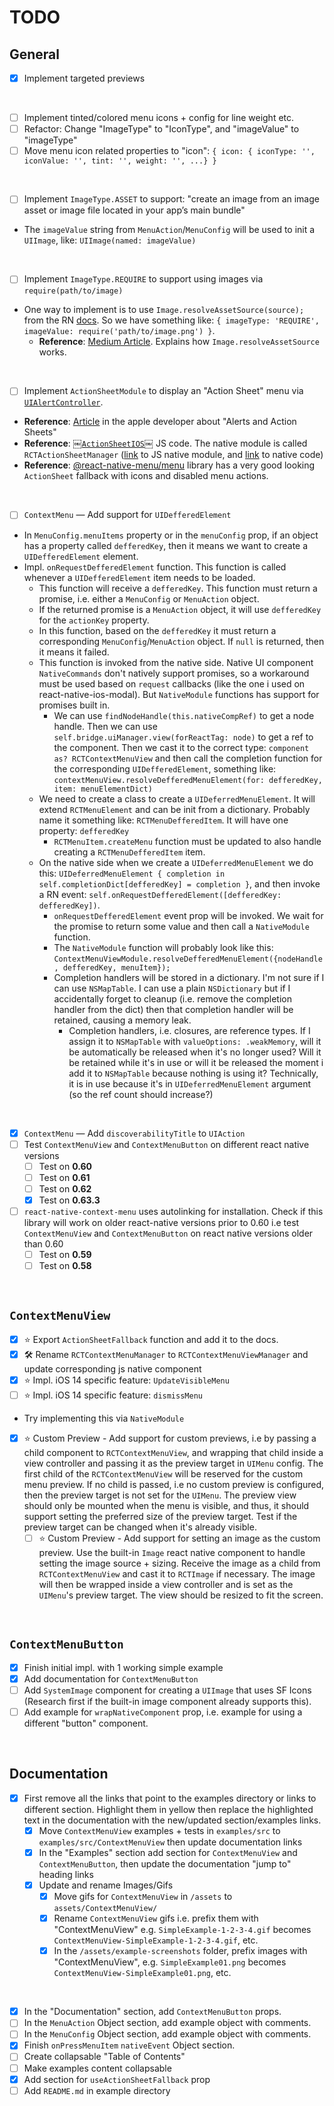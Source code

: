 # TODO

## General
- [x] Implement targeted previews

<br>

- [ ] Implement tinted/colored menu icons + config for line weight etc.
- [ ] Refactor: Change "ImageType" to "IconType", and "imageValue" to "imageType"
- [ ] Move menu icon related properties to "icon": `{ icon: { iconType: '', iconValue: '', tint: '', weight: '', ...} }` 

<br>


- [ ] Implement `ImageType.ASSET` to support: "create an image from an image asset or image file located in your app’s main bundle"
* The `imageValue` string from `MenuAction`/`MenuConfig` will be used to init a `UIImage`, like: `UIImage(named: imageValue)`

<br>

- [ ] Implement `ImageType.REQUIRE` to support using images via `require(path/to/image)`
* One way to implement is to use `Image.resolveAssetSource(source);` from the RN [docs](https://reactnative.dev/docs/image#resolveassetsource). So we have something like: `{ imageType: 'REQUIRE', imageValue: require('path/to/image.png') }`. 
	* **Reference**: [Medium Article](https://medium.com/swlh/how-to-obtain-a-uri-for-an-image-asset-in-react-native-with-expo-88dfbe1023b8). Explains how `Image.resolveAssetSource` works.
<br>

- [ ] Implement `ActionSheetModule` to display an "Action Sheet" menu via [`UIAlertController`](https://developer.apple.com/documentation/uikit/uialertcontroller).
* **Reference**: [Article](https://developer.apple.com/documentation/uikit/windows_and_screens/getting_the_user_s_attention_with_alerts_and_action_sheets) in the apple developer about "Alerts and Action Sheets"
* **Reference**: [￼`ActionSheetIOS`￼](https://github.com/facebook/react-native/blob/9c353b5ab060be9392a7aaf437bba4ffc56d78ca/Libraries/ActionSheetIOS/ActionSheetIOS.js) JS code. The native module is called `RCTActionSheetManager`  ([link](https://github.com/facebook/react-native/blob/9c353b5ab060be9392a7aaf437bba4ffc56d78ca/Libraries/ActionSheetIOS/NativeActionSheetManager.js) to JS native module, and [link](https://github.com/facebook/react-native/blob/9c353b5ab060be9392a7aaf437bba4ffc56d78ca/React/CoreModules/RCTActionSheetManager.mm) to native code)
* **Reference**: [@react-native-menu/menu](https://github.com/react-native-menu/menu) library has a very good looking `ActionSheet` fallback with icons and disabled menu actions. 

<br>

- [ ] `ContextMenu` — Add support for `UIDefferedElement`
* In `MenuConfig.menuItems` property or in the `menuConfig` prop, if an object has a property called `defferedKey`, then it means we want to create a `UIDefferedElement` element.
* Impl. `onRequestDefferedElement` function. This function is called whenever a `UIDefferedElement` item needs to be loaded.
	* This function will receive a `defferedKey`. This function must return a promise, i.e. either a `MenuConfig` or `MenuAction` object. 
	* If the returned promise is a `MenuAction` object, it will use `defferedKey` for the `actionKey` property.
	*  In this function, based on the `defferedKey` it must return a corresponding `MenuConfig`/`MenuAction` object. If `null` is returned, then it means it failed.
	* This function is invoked from the native side. Native UI component `NativeCommands` don't natively support promises, so a workaround must be used based on `request` callbacks (like the one i used on react-native-ios-modal). But `NativeModule` functions has support for promises built in. 
		* We can use `findNodeHandle(this.nativeCompRef)` to get a node handle. Then we can use `self.bridge.uiManager.view(forReactTag: node)` to get a ref to the component. Then we cast it to the correct type: `component as? RCTContextMenuView` and then call the completion function for the corresponding `UIDefferedElement`,  something like: `contextMenuView.resolveDefferedMenuElement(for: defferedKey, item: menuElementDict)`
	* We need to create a class to create a `UIDeferredMenuElement`. It will extend `RCTMenuElement` and can be init from a dictionary. Probably name it something like: `RCTMenuDefferedItem`. It will have one property: `defferedKey`
		* `RCTMenuItem.createMenu` function must be updated to also handle creating a `RCTMenuDefferedItem` item.
	* On the native side when we create a `UIDeferredMenuElement` we do this:  `UIDeferredMenuElement { completion in self.completionDict[defferedKey] = completion }`, and then invoke a RN event: `self.onRequestDefferedElement([defferedKey: defferedKey])`.
		* `onRequestDefferedElement` event prop will be invoked. We wait for the promise to return some value and then call  a `NativeModule` function.
		* The `NativeModule` function will probably look like this: `ContextMenuViewModule.resolveDefferedMenuElement({nodeHandle, defferedKey, menuItem});`
		* Completion handlers will be stored in a dictionary. I'm not sure if I can use `NSMapTable`. I can use a plain `NSDictionary` but if I accidentally forget to cleanup (i.e. remove the completion handler from the dict) then that completion handler will be retained, causing a memory leak.
			* Completion handlers, i.e. closures, are reference types. If I assign it to `NSMapTable` with `valueOptions: .weakMemory`, will it be automatically be released when it's no longer used? Will it be retained while it's in use or will it be released the moment i add it to `NSMapTable` because nothing is using it? Technically, it is in use because it's in `UIDeferredMenuElement` argument (so the ref count  should increase?)

<br>

- [x] `ContextMenu` — Add `discoverabilityTitle` to `UIAction`
- [ ] Test `ContextMenuView` and `ContextMenuButton` on different react native versions
	- [ ] Test on **0.60**
	- [ ] Test on **0.61**
	- [ ] Test on **0.62**
	- [x] Test on **0.63.3**
- [ ] `react-native-context-menu` uses autolinking for installation. Check if this library will work on older react-native versions prior to 0.60 i.e test `ContextMenuView` and `ContextMenuButton` on react native versions older than 0.60
	- [ ] Test on **0.59**
	- [ ] Test on **0.58**

<br>

## `ContextMenuView`
- [x] ⭐️ Export `ActionSheetFallback` function and add it to the docs.
- [x] 🛠 Rename `RCTContextMenuManager` to `RCTContextMenuViewManager` and update corresponding js native component
- [x] ⭐️ Impl. iOS 14 specific feature: `UpdateVisibleMenu`
- [ ] ⭐️ Impl. iOS 14 specific feature: `dismissMenu`
* Try implementing this via `NativeModule`

- [x] ⭐️ Custom Preview - Add support for custom previews, i.e by passing a child component to `RCTContextMenuView`, and wrapping that child inside a view controller and passing it as the preview target in `UIMenu` config. The first child of the `RCTContextMenuView` will be reserved for the custom menu preview. If no child is passed, i.e no custom preview is configured, then the preview target is not set for the `UIMenu`. The preview view should only be mounted when the menu is visible, and thus, it should support setting the preferred size of the preview target. Test if the preview target can be changed when it's already visible.
	- [ ] ⭐️ Custom Preview - Add support for setting an image as the custom preview. Use the built-in `Image` react native component to handle setting the image source + sizing. Receive the image as a child from `RCTContextMenuView` and cast it to `RCTImage` if necessary. The image will then be wrapped inside a view controller and is set as the `UIMenu`'s preview target. The view should be resized to fit the screen.

<br>

## `ContextMenuButton`
- [x] Finish initial impl. with 1 working simple example
- [x] Add documentation for `ContextMenuButton`
- [ ] Add `SystemImage` component for creating a `UIImage` that uses SF Icons (Research first if the built-in image component already supports this).
- [ ] Add example for `wrapNativeComponent` prop, i.e. example for using a different "button" component.

<br>

## Documentation
- [x] First remove all the links that point to the examples directory or links to different section. Highlight them in yellow then replace the highlighted text in the documentation with the new/updated section/examples links.
	- [x] Move `ContextMenuView` examples + tests in `examples/src` to `examples/src/ContextMenuView` then update documentation links
	- [x] In the "Examples" section add section for `ContextMenuView` and `ContextMenuButton`, then update the documentation "jump to" heading links
	- [x] Update and rename Images/Gifs
		- [x] Move gifs for `ContextMenuView` in `/assets` to `assets/ContextMenuView/`
		- [x] Rename `ContextMenuView` gifs i.e. prefix them with "ContextMenuView" e.g. `SimpleExample-1-2-3-4.gif` becomes `ContextMenuView-SimpleExample-1-2-3-4.gif`, etc.
		- [x] In the `/assets/example-screenshots` folder, prefix images with "ContextMenuView", e.g. `SimpleExample01.png` becomes `ContextMenuView-SimpleExample01.png`, etc.

<br>

- [x] In the "Documentation" section, add `ContextMenuButton` props.
- [ ] In the `MenuAction` Object section, add example object with comments.
- [ ] In the `MenuConfig` Object section, add example object with comments.
- [x] Finish `onPressMenuItem` `nativeEvent` Object section.
- [ ] Create collapsable "Table of Contents"
- [ ] Make examples content collapsable
- [x] Add section for `useActionSheetFallback` prop
- [ ] Add `README.md` in example directory